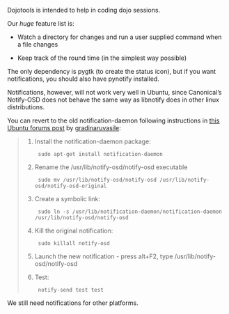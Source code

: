 Dojotools is intended to help in coding dojo sessions.


Our *huge* feature list is:

 - Watch a directory for changes and run a user supplied command
   when a file changes

 - Keep track of the round time (in the simplest way possible)


The only dependency is pygtk (to create the status icon), but if
you want notifications, you should also have pynotify installed.

Notifications, however, will not work very well in Ubuntu, since
Canonical’s Notify-OSD does not behave the same way as libnotify
does in other linux distributions.

You can revert to the old notification-daemon following instructions
in [this Ubuntu forums post][1] by [gradinaruvasile][2]:

> 1. Install the notification-daemon package:
>
>         sudo apt-get install notification-daemon
>
> 2. Rename the /usr/lib/notify-osd/notify-osd executable
>
>         sudo mv /usr/lib/notify-osd/notify-osd /usr/lib/notify-osd/notify-osd-original
>
> 3. Create a symbolic link:
>
>         sudo ln -s /usr/lib/notification-daemon/notification-daemon /usr/lib/notify-osd/notify-osd
>
> 4. Kill the original notification:
>
>         sudo killall notify-osd
>
> 5. Launch the new notification - press alt+F2, type /usr/lib/notify-osd/notify-osd
>
> 6. Test:
>
>         notify-send test test


We still need notifications for other platforms.


[1]: http://www.ubuntuforums.org/showthread.php?p=7658286#post7658286
[2]: http://www.ubuntuforums.org/member.php?u=589640
